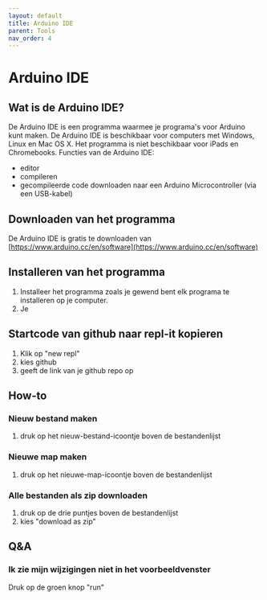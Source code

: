 ```yaml
---
layout: default
title: Arduino IDE
parent: Tools
nav_order: 4
---
```


# Arduino IDE
## Wat is de Arduino IDE?
De Arduino IDE is een programma waarmee je programa's voor Arduino kunt maken.
De Arduino IDE is beschikbaar voor computers met Windows, Linux en Mac OS X. Het programma is niet beschikbaar voor iPads en Chromebooks.
Functies van de Arduino IDE:
- editor
- compileren
- gecompileerde code downloaden naar een Arduino Microcontroller (via een USB-kabel)

## Downloaden van het programma
De Arduino IDE is gratis te downloaden van
[https://www.arduino.cc/en/software](https://www.arduino.cc/en/software)

## Installeren van het programma
1. Installeer het programma zoals je gewend bent elk programa te installeren op je computer.
2. Je 

## Startcode van github naar repl-it kopieren
1. Klik op "new repl"
2. kies github
3. geeft de link van je github repo op

## How-to
### Nieuw bestand maken
1. druk op het nieuw-bestand-icoontje boven de bestandenlijst
### Nieuwe map maken 
1. druk op het nieuwe-map-icoontje boven de bestandenlijst
### Alle bestanden als zip downloaden
1. druk op de drie puntjes boven de bestandenlijst
2. kies "download as zip"

## Q&A
### Ik zie mijn wijzigingen niet in het voorbeeldvenster
Druk op de groen knop "run"

